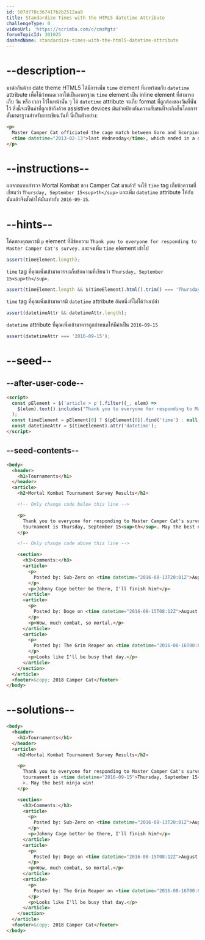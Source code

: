 ```yaml
---
id: 587d778c367417b2b2512aa9
title: Standardize Times with the HTML5 datetime Attribute
challengeType: 0
videoUrl: 'https://scrimba.com/c/cmzMgtz'
forumTopicId: 301025
dashedName: standardize-times-with-the-html5-datetime-attribute
---
```


# --description--

มาต่อกันด้วย date theme
HTML5 ได้มีการเพิ่ม `time` element ที่มาพร้อมกับ `datetime` attribute เพื่อใช้กำหนดเวลาให้เป็นมาตรฐาน
`time` element เป็น inline element ที่สามารถเก็บ วัน หรือ เวลา ไว้ในหน้านั้น ๆ ได้
`datetime` attribute จะเก็บ format ที่ถูกต้องของวันที่นั้นไว้
สิ่งนี้จะเป็นค่าที่ถูกเข้าถึงด้วย assistive devices
มันช่วยป้องกันความสับสนที่จะเกิดขึ้นโดยการตั้งมาตรฐานสำหรับการเขียนวันที่
นี่เป็นตัวอย่าง:

```html
<p>
  Master Camper Cat officiated the cage match between Goro and Scorpion
  <time datetime="2013-02-13">last Wednesday</time>, which ended in a draw.
</p>
```

# --instructions--

ผลจากแบบสำรวจ Mortal Kombat ของ Camper Cat มาแล้ว!
จงใช้ `time` tag เก็บข้อความที่เขียนว่า `Thursday, September 15<sup>th</sup>` และเพิ่ม `datetime` attribute ให้กับมันแล้วจึงตั้งค่าให้มันเท่ากับ `2016-09-15`.

# --hints--

โค้ดของคุณควรมี `p` element ที่มีข้อความ `Thank you to everyone for responding to Master Camper Cat's survey.` และจงเพิ่ม `time` element เข้าไป

```js
assert(timeElement.length);
```

`time` tag ที่คุณเพิ่มเข้ามาควรจะเก็บข้อความที่เขียนว่า `Thursday, September 15<sup>th</sup>`.

```js
assert(timeElement.length && $(timeElement).html().trim() === 'Thursday, September 15<sup>th</sup>');
```

`time` tag ที่คุณเพิ่มเข้ามาควรมี `datetime` attribute อันหนึ่งที่ไม่ได้ว่างเปล่า

```js
assert(datetimeAttr && datetimeAttr.length);
```

`datetime` attribute ที่คุณเพิ่มเข้ามาควรถูกกำหนดให้มีค่าเป็น `2016-09-15`

```js
assert(datetimeAttr === '2016-09-15');
```

# --seed--

## --after-user-code--

```html
<script>
  const pElement = $('article > p').filter((_, elem) =>
    $(elem).text().includes("Thank you to everyone for responding to Master Camper Cat's survey."),
  );
  const timeElement = pElement[0] ? $(pElement[0]).find('time') : null;
  const datetimeAttr = $(timeElement).attr('datetime');
</script>
```

## --seed-contents--

```html
<body>
  <header>
    <h1>Tournaments</h1>
  </header>
  <article>
    <h2>Mortal Kombat Tournament Survey Results</h2>

    <!-- Only change code below this line -->

    <p>
      Thank you to everyone for responding to Master Camper Cat's survey. The best day to host the vaunted Mortal Kombat
      tournament is Thursday, September 15<sup>th</sup>. May the best ninja win!
    </p>

    <!-- Only change code above this line -->

    <section>
      <h3>Comments:</h3>
      <article>
        <p>
          Posted by: Sub-Zero on <time datetime="2016-08-13T20:01Z">August 13<sup>th</sup></time>
        </p>
        <p>Johnny Cage better be there, I'll finish him!</p>
      </article>
      <article>
        <p>
          Posted by: Doge on <time datetime="2016-08-15T08:12Z">August 15<sup>th</sup></time>
        </p>
        <p>Wow, much combat, so mortal.</p>
      </article>
      <article>
        <p>
          Posted by: The Grim Reaper on <time datetime="2016-08-16T00:00Z">August 16<sup>th</sup></time>
        </p>
        <p>Looks like I'll be busy that day.</p>
      </article>
    </section>
  </article>
  <footer>&copy; 2018 Camper Cat</footer>
</body>
```

# --solutions--

```html
<body>
  <header>
    <h1>Tournaments</h1>
  </header>
  <article>
    <h2>Mortal Kombat Tournament Survey Results</h2>

    <p>
      Thank you to everyone for responding to Master Camper Cat's survey. The best day to host the vaunted Mortal Kombat
      tournament is <time datetime="2016-09-15">Thursday, September 15<sup>th</sup></time
      >. May the best ninja win!
    </p>

    <section>
      <h3>Comments:</h3>
      <article>
        <p>
          Posted by: Sub-Zero on <time datetime="2016-08-13T20:01Z">August 13<sup>th</sup></time>
        </p>
        <p>Johnny Cage better be there, I'll finish him!</p>
      </article>
      <article>
        <p>
          Posted by: Doge on <time datetime="2016-08-15T08:12Z">August 15<sup>th</sup></time>
        </p>
        <p>Wow, much combat, so mortal.</p>
      </article>
      <article>
        <p>
          Posted by: The Grim Reaper on <time datetime="2016-08-16T00:00Z">August 16<sup>th</sup></time>
        </p>
        <p>Looks like I'll be busy that day.</p>
      </article>
    </section>
  </article>
  <footer>&copy; 2018 Camper Cat</footer>
</body>
```
